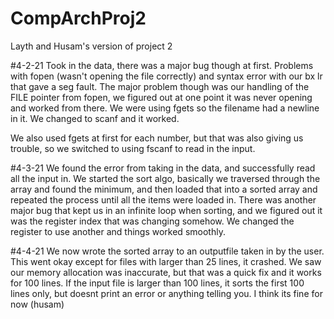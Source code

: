 # CompArchProj2

Layth and Husam's version of project 2 

#4-2-21 
Took in the data, there was a major bug though at first. 
Problems with fopen (wasn't opening the file correctly) and 
syntax error with our bx lr that gave a seg fault. The major problem 
though was our handling of the FILE pointer from fopen, we figured out
at one point it was never opening and worked from there. We were using
fgets so the filename had a newline in it. We changed to scanf and
it worked. 

We also used fgets at first for each number, but that was also giving us
trouble, so we switched to using fscanf to read in the input.

#4-3-21
We found the error from taking in the data, and successfully read all the 
input in. We started the sort algo, basically we traversed through the array 
and found the minimum, and then loaded that into a sorted array and repeated the
process until all the items were loaded in. There was another major bug that kept us in
an infinite loop when sorting, and we figured out it was the register index that was 
changing somehow. We changed the register to use another and things worked smoothly. 

#4-4-21
We now wrote the sorted array to an outputfile taken in by the user. This went 
okay except for files with larger than 25 lines, it crashed. We saw our memory 
allocation was inaccurate, but that was a quick fix and it works for 100 lines. 
If the input file is larger than 100 lines, it sorts the first 100 lines only, 
but doesnt print an error or anything telling you. I think its fine for now (husam)


